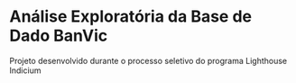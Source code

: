 # Análise Exploratória da Base de Dado BanVic
Projeto desenvolvido durante o processo seletivo do programa Lighthouse Indicium
